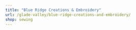 ```yaml
---
title: "Blue Ridge Creations & Embroidery"
url: /glade-valley/blue-ridge-creations-and-embroidery/
shop: sewing
---
```

